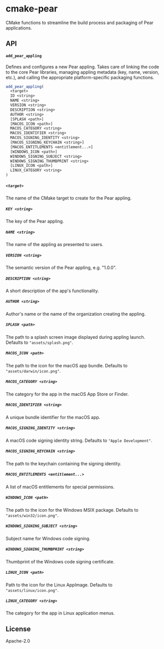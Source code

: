 # cmake-pear

CMake functions to streamline the build process and packaging of Pear applications.

## API

#### `add_pear_appling`

Defines and configures a new Pear appling. Takes care of linking the code to the core Pear libraries, managing appling metadata (key, name, version, etc.), and calling the appropriate platform-specific packaging functions.

```cmake
add_pear_appling(
  <target>
  ID <string>
  NAME <string>
  VERSION <string>
  DESCRIPTION <string>
  AUTHOR <string>
  [SPLASH <path>]
  [MACOS_ICON <path>]
  MACOS_CATEGORY <string>
  MACOS_IDENTIFIER <string>
  MACOS_SIGNING_IDENTITY <string>
  [MACOS_SIGNING_KEYCHAIN <string>]
  [MACOS_ENTITLEMENTS <entitlement...>]
  [WINDOWS_ICON <path>]
  WINDOWS_SIGNING_SUBJECT <string>
  WINDOWS_SIGNING_THUMBPRINT <string>
  [LINUX_ICON <path>]
  LINUX_CATEGORY <string>
)
```

##### `<target>`

The name of the CMake target to create for the Pear appling.

##### `KEY <string>`

The key of the Pear appling.

##### `NAME <string>`

The name of the appling as presented to users.

##### `VERSION <string>`

The semantic version of the Pear appling, e.g. "1.0.0".

##### `DESCRIPTION <string>`

A short description of the app's functionality.

##### `AUTHOR <string>`

Author's name or the name of the organization creating the appling.

##### `SPLASH <path>`

The path to a splash screen image displayed during appling launch. Defaults to `"assets/splash.png"`.

##### `MACOS_ICON <path>`

The path to the icon for the macOS app bundle. Defaults to `"assets/darwin/icon.png"`.

##### `MACOS_CATEGORY <string>`

The category for the app in the macOS App Store or Finder.

##### `MACOS_IDENTIFIER <string>`

A unique bundle identifier for the macOS app.

##### `MACOS_SIGNING_IDENTITY <string>`

A macOS code signing identity string. Defaults to `"Apple Development"`.

##### `MACOS_SIGNING_KEYCHAIN <string>`

The path to the keychain containing the signing identity.

##### `MACOS_ENTITLEMENTS <entitlement...>`

A list of macOS entitlements for special permissions.

##### `WINDOWS_ICON <path>`

The path to the icon for the Windows MSIX package. Defaults to `"assets/win32/icon.png"`.

##### `WINDOWS_SIGNING_SUBJECT <string>`

Subject name for Windows code signing.

##### `WINDOWS_SIGNING_THUMBPRINT <string>`

Thumbprint of the Windows code signing certificate.

##### `LINUX_ICON <path>`

Path to the icon for the Linux AppImage. Defaults to `"assets/linux/icon.png"`.

##### `LINUX_CATEGORY <string>`

The category for the app in Linux application menus.

## License

Apache-2.0
